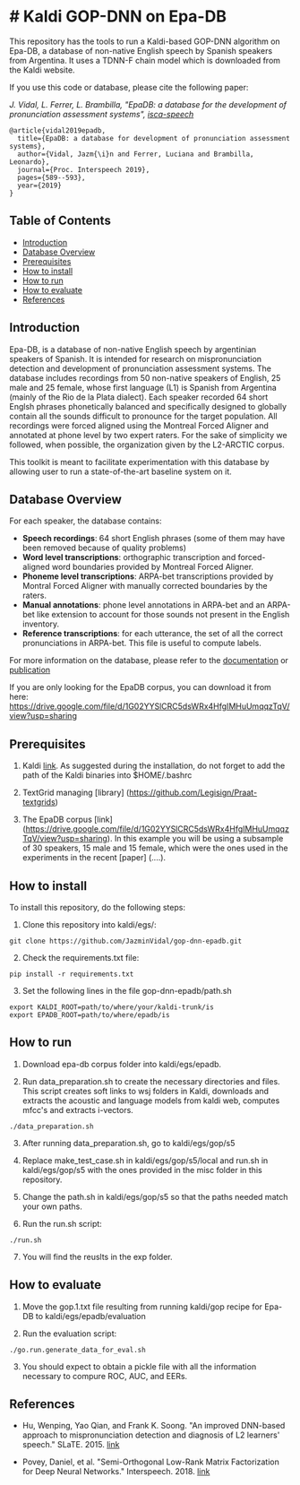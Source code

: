 # # Kaldi GOP-DNN on Epa-DB

This repository has the tools to run a Kaldi-based GOP-DNN algorithm on Epa-DB, a database of non-native English speech by Spanish speakers from Argentina. It uses a TDNN-F chain model which is downloaded from the Kaldi website.

If you use this code or database, please cite the following paper:

*J. Vidal, L. Ferrer, L. Brambilla, "EpaDB: a database for the development of pronunciation assessment systems", [isca-speech](https://www.isca-speech.org/archive/Interspeech_2019/abstracts/1839.html)*

```
@article{vidal2019epadb,
  title={EpaDB: a database for development of pronunciation assessment systems},
  author={Vidal, Jazm{\i}n and Ferrer, Luciana and Brambilla, Leonardo},
  journal={Proc. Interspeech 2019},
  pages={589--593},
  year={2019}
}
```


## Table of Contents
* [Introduction](#introduction)
* [Database Overview](#Database-overview)
* [Prerequisites](#prerequisites)
* [How to install](#how-to-install)
* [How to run](#how-to-run)
* [How to evaluate](#how-to-evaluate)
* [References](#references)


## Introduction
Epa-DB, is a database of non-native English speech by argentinian speakers of Spanish. It is intended for research on mispronunciation detection
and development of pronunciation assessment systems.
The database includes recordings from 50 non-native speakers of English, 25 male and 25 female, whose first language (L1) is Spanish from Argentina (mainly of the Rio de la Plata dialect).
Each speaker recorded 64 short Englsh phrases phonetically balanced and specifically designed to globally contain all the sounds difficult to pronounce for the target population.
All recordings were forced aligned using the Montreal Forced Aligner and annotated at phone level by two expert raters.
For the sake of simplicity we followed, when possible, the organization given by the L2-ARCTIC corpus.

This toolkit is meant to facilitate experimentation with this database by allowing user to run a state-of-the-art baseline system on it.

## Database Overview
For each speaker, the database contains:

* **Speech recordings**: 64 short English phrases (some of them may have been removed because of quality problems)
* **Word level transcriptions**: orthographic transcription and forced-aligned word boundaries provided by Montreal Forced Aligner.
* **Phoneme level transcriptions**: ARPA-bet transcriptions provided by Montral Forced Aligner with manually corrected boundaries by the raters.
* **Manual annotations**: phone level annotations in ARPA-bet and an ARPA-bet like extension to account for those sounds not present in the English inventory.
* **Reference transcriptions**: for each utterance, the set of all the correct pronunciations in ARPA-bet. This file is useful to compute labels.

For more information on the database, please refer to the [documentation](https://drive.google.com/file/d/1G02YYSlCRC5dsWRx4HfgIMHuUmqqzTqV/view?usp=sharing) or [publication](https://www.isca-speech.org/archive/Interspeech_2019/abstracts/1839.html)

If you are only looking for the EpaDB corpus, you can download it from here: https://drive.google.com/file/d/1G02YYSlCRC5dsWRx4HfgIMHuUmqqzTqV/view?usp=sharing

## Prerequisites
1. Kaldi [link](http://kaldi-asr.org/). As suggested during the installation, do not forget to add the path of the Kaldi binaries into $HOME/.bashrc

2. TextGrid managing [library] (https://github.com/Legisign/Praat-textgrids)

3. The EpaDB corpus [link] (https://drive.google.com/file/d/1G02YYSlCRC5dsWRx4HfgIMHuUmqqzTqV/view?usp=sharing). In this example you will be using a subsample of 30 speakers, 15 male and 15 female, which were the ones used in the experiments in the recent [paper] (....).

## How to install
To install this repository, do the following steps:

1. Clone this repository into kaldi/egs/:
```
git clone https://github.com/JazminVidal/gop-dnn-epadb.git
```

2. Check the requirements.txt file:
```
pip install -r requirements.txt
```

3. Set the following lines in the file gop-dnn-epadb/path.sh
```
export KALDI_ROOT=path/to/where/your/kaldi-trunk/is
export EPADB_ROOT=path/to/where/epadb/is
```

## How to run

1. Download epa-db corpus folder into kaldi/egs/epadb.

2. Run data_preparation.sh to create the necessary directories and files. This script creates soft links to wsj folders in Kaldi, downloads and extracts the acoustic and language models from kaldi web, computes mfcc's and extracts i-vectors.  

```
./data_preparation.sh
```

3. After running data_preparation.sh, go to kaldi/egs/gop/s5

4. Replace make_test_case.sh in kaldi/egs/gop/s5/local and run.sh in kaldi/egs/gop/s5 with the ones provided in the misc folder in this repository. 

5. Change the path.sh in kaldi/egs/gop/s5 so that the paths needed match your own paths.

6. Run the run.sh script:

```
./run.sh
```

7. You will find the reuslts in the exp folder. 


## How to evaluate

1. Move the gop.1.txt file resulting from running kaldi/gop recipe for Epa-DB to kaldi/egs/epadb/evaluation 

2. Run the evaluation script:

```
./go.run.generate_data_for_eval.sh
```
3. You should expect to obtain a pickle file with all the information necessary to compure ROC, AUC, and EERs. 


## References

* Hu, Wenping, Yao Qian, and Frank K. Soong. "An improved DNN-based approach to mispronunciation detection and diagnosis of L2 learners' speech." SLaTE. 2015. [link](https://www.slate2015.org/files/submissions/Hu15-AID.pdf)

* Povey, Daniel, et al. "Semi-Orthogonal Low-Rank Matrix Factorization for Deep Neural Networks." Interspeech. 2018. [link](https://www.danielpovey.com/files/2018_interspeech_tdnnf.pdf)

